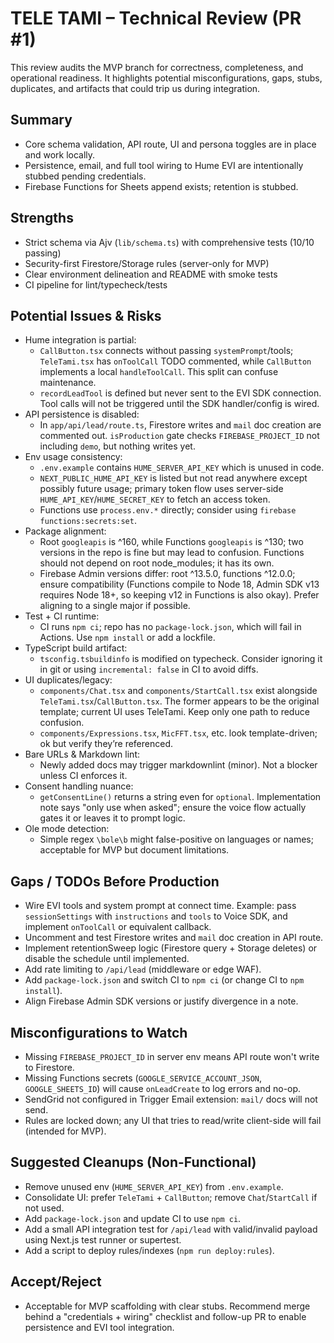# TELE TAMI – Technical Review (PR #1)

This review audits the MVP branch for correctness, completeness, and operational readiness. It highlights potential misconfigurations, gaps, stubs, duplicates, and artifacts that could trip us during integration.

## Summary
- Core schema validation, API route, UI and persona toggles are in place and work locally.
- Persistence, email, and full tool wiring to Hume EVI are intentionally stubbed pending credentials.
- Firebase Functions for Sheets append exists; retention is stubbed.

## Strengths
- Strict schema via Ajv (`lib/schema.ts`) with comprehensive tests (10/10 passing)
- Security-first Firestore/Storage rules (server-only for MVP)
- Clear environment delineation and README with smoke tests
- CI pipeline for lint/typecheck/tests

## Potential Issues & Risks
- Hume integration is partial:
  - `CallButton.tsx` connects without passing `systemPrompt`/tools; `TeleTami.tsx` has `onToolCall` TODO commented, while `CallButton` implements a local `handleToolCall`. This split can confuse maintenance.
  - `recordLeadTool` is defined but never sent to the EVI SDK connection. Tool calls will not be triggered until the SDK handler/config is wired.
- API persistence is disabled:
  - In `app/api/lead/route.ts`, Firestore writes and `mail` doc creation are commented out. `isProduction` gate checks `FIREBASE_PROJECT_ID` not including `demo`, but nothing writes yet.
- Env usage consistency:
  - `.env.example` contains `HUME_SERVER_API_KEY` which is unused in code.
  - `NEXT_PUBLIC_HUME_API_KEY` is listed but not read anywhere except possibly future usage; primary token flow uses server-side `HUME_API_KEY`/`HUME_SECRET_KEY` to fetch an access token.
  - Functions use `process.env.*` directly; consider using `firebase functions:secrets:set`.
- Package alignment:
  - Root `googleapis` is ^160, while Functions `googleapis` is ^130; two versions in the repo is fine but may lead to confusion. Functions should not depend on root node_modules; it has its own.
  - Firebase Admin versions differ: root ^13.5.0, functions ^12.0.0; ensure compatibility (Functions compile to Node 18, Admin SDK v13 requires Node 18+, so keeping v12 in Functions is also okay). Prefer aligning to a single major if possible.
- Test + CI runtime:
  - CI runs `npm ci`; repo has no `package-lock.json`, which will fail in Actions. Use `npm install` or add a lockfile.
- TypeScript build artifact:
  - `tsconfig.tsbuildinfo` is modified on typecheck. Consider ignoring it in git or using `incremental: false` in CI to avoid diffs.
- UI duplicates/legacy:
  - `components/Chat.tsx` and `components/StartCall.tsx` exist alongside `TeleTami.tsx`/`CallButton.tsx`. The former appears to be the original template; current UI uses TeleTami. Keep only one path to reduce confusion.
  - `components/Expressions.tsx`, `MicFFT.tsx`, etc. look template-driven; ok but verify they’re referenced.
- Bare URLs & Markdown lint:
  - Newly added docs may trigger markdownlint (minor). Not a blocker unless CI enforces it.
- Consent handling nuance:
  - `getConsentLine()` returns a string even for `optional`. Implementation note says "only use when asked"; ensure the voice flow actually gates it or leaves it to prompt logic.
- Ole mode detection:
  - Simple regex `\bole\b` might false-positive on languages or names; acceptable for MVP but document limitations.

## Gaps / TODOs Before Production
- Wire EVI tools and system prompt at connect time. Example: pass `sessionSettings` with `instructions` and `tools` to Voice SDK, and implement `onToolCall` or equivalent callback.
- Uncomment and test Firestore writes and `mail` doc creation in API route.
- Implement retentionSweep logic (Firestore query + Storage deletes) or disable the schedule until implemented.
- Add rate limiting to `/api/lead` (middleware or edge WAF).
- Add `package-lock.json` and switch CI to `npm ci` (or change CI to `npm install`).
- Align Firebase Admin SDK versions or justify divergence in a note.

## Misconfigurations to Watch
- Missing `FIREBASE_PROJECT_ID` in server env means API route won't write to Firestore.
- Missing Functions secrets (`GOOGLE_SERVICE_ACCOUNT_JSON`, `GOOGLE_SHEETS_ID`) will cause `onLeadCreate` to log errors and no-op.
- SendGrid not configured in Trigger Email extension: `mail/` docs will not send.
- Rules are locked down; any UI that tries to read/write client-side will fail (intended for MVP).

## Suggested Cleanups (Non-Functional)
- Remove unused env (`HUME_SERVER_API_KEY`) from `.env.example`.
- Consolidate UI: prefer `TeleTami` + `CallButton`; remove `Chat`/`StartCall` if not used.
- Add `package-lock.json` and update CI to use `npm ci`.
- Add a small API integration test for `/api/lead` with valid/invalid payload using Next.js test runner or supertest.
- Add a script to deploy rules/indexes (`npm run deploy:rules`).

## Accept/Reject
- Acceptable for MVP scaffolding with clear stubs. Recommend merge behind a "credentials + wiring" checklist and follow-up PR to enable persistence and EVI tool integration.
